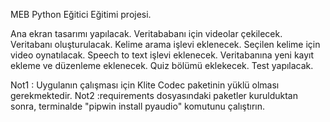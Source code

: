 MEB Python Eğitici Eğitimi projesi. 

Ana ekran tasarımı yapılacak.
Veritababanı için videolar çekilecek.
Veritabanı oluşturulacak.
Kelime arama işlevi eklenecek.
Seçilen kelime için video oynatılacak.
Speech to text işlevi eklenecek.
Veritabanına yeni kayıt ekleme ve düzenleme eklenecek.
Quiz bölümü eklekecek.
Test yapılacak.

Not1 : Uygulanın çalışması için Klite Codec paketinin yüklü olması gerekmektedir.
Not2 :requirements dosyasındaki paketler kurulduktan sonra, terminalde "pipwin install pyaudio" komutunu çalıştırın. 

 
